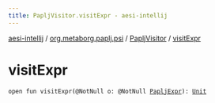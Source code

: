```yaml
---
title: PapljVisitor.visitExpr - aesi-intellij
---
```


[aesi-intellij](../../index.html) / [org.metaborg.paplj.psi](../index.html) / [PapljVisitor](index.html) / [visitExpr](.)

# visitExpr

`open fun visitExpr(@NotNull o: @NotNull `[`PapljExpr`](../-paplj-expr/index.html)`): `[`Unit`](https://kotlinlang.org/api/latest/jvm/stdlib/kotlin/-unit/index.html)